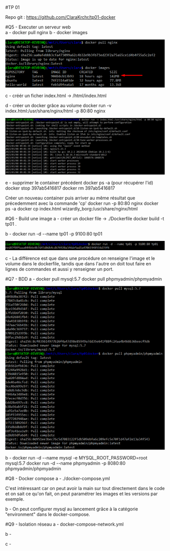 #TP 01

Repo git : https://github.com/ClaraKrchr/tp01-docker  

#Q5 - Executer un serveur web  
a - docker pull nginx
b - docker images

![ab](/images/Q5/a-b.png)

c - créér un ficher index.html -> /html/index.html

d - créer un docker grâce au volume
docker run -v index.html:/usr/share/nginx/html -p 80:80 nginx

![c](/images/Q5/c.png)

e - supprimer le container précédent
docker ps -a (pour récupérer l'id)
docker stop 397ab5416817
docker rm 397ab5416817

Créer un nouveau container puis arriver au même résultat que précedemment avec la commande 'cp'
docker run -p 80:80 nginx
docker ps -a 
docker cp index.html wizardly_borg:/usr/share/nginx/html

#Q6 - Build une image
a - créer un docker file -> ./Dockerfile
docker build -t tp01 .

b - docker run -d --name tp01 -p 9100:80 tp01

![b](/images/Q6/b.png)

c - La différence est que dans une procédure on renseigne l'image et le volume dans le dockerfile, tandis que dans l'autre on doit tout faire en lignes de commandes et aussi y renseigner un port.

#Q7 - BDD
a -  docker pull mysql:5.7
docker pull phpmyadmin/phpmyadmin

![a](/images/Q7/a.png)

b - docker run -d --name mysql -e MYSQL_ROOT_PASSWORD=root mysql:5.7
docker run -d --name phpmyadmin -p 8080:80 phpmyadmin/phpmyadmin

#Q8 - Docker compose
a - ./docker-compose.yml

C'est intéressant car on peut avoir la main sur tout directement dans le code et on sait ce qu'on fait, on peut paramétrer les images et les versions par exemple.

b - On peut configurer mysql au lancement grâce à la catégorie "environment" dans le docker-compose.

#Q9 - Isolation réseau
a - docker-compose-network.yml

b -

c -